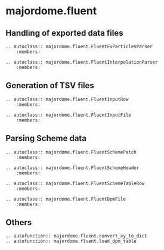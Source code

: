 # majordome.fluent

## Handling of exported data files

```{eval-rst}
.. autoclass:: majordome.fluent.FluentFvParticlesParser
    :members:

.. autoclass:: majordome.fluent.FluentInterpolationParser
    :members:
```

## Generation of TSV files

```{eval-rst}
.. autoclass:: majordome.fluent.FluentInputRow
    :members:

.. autoclass:: majordome.fluent.FluentInputFile
    :members:
```

## Parsing Scheme data

```{eval-rst}
.. autoclass:: majordome.fluent.FluentSchemePatch
    :members:

.. autoclass:: majordome.fluent.FluentSchemeHeader
    :members:

.. autoclass:: majordome.fluent.FluentSchemeTableRow
    :members:

.. autoclass:: majordome.fluent.FluentDpmFile
    :members:
```

## Others

```{eval-rst}
.. autofunction:: majordome.fluent.convert_xy_to_dict
.. autofunction:: majordome.fluent.load_dpm_table
```